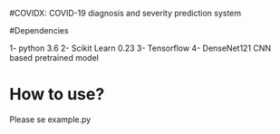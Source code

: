#COVIDX: COVID-19 diagnosis and severity prediction system

#Dependencies 

1- python 3.6
2- Scikit Learn 0.23
3- Tensorflow 
4- DenseNet121 CNN based pretrained model

# How to use?
Please se example.py
